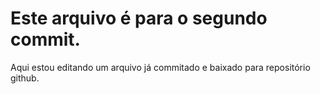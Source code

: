 # Este arquivo é para o segundo commit.

Aqui estou editando um arquivo já commitado e baixado para repositório github.